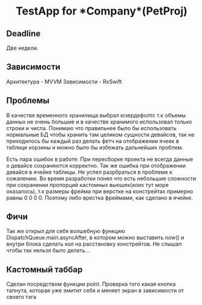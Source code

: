 <h1 align="center">TestApp for *Company*(PetProj)</h1>

## Deadline
Две недели. 

## Зависимости
Архитектура - MVVM
Зависимости - RxSwift

## Проблемы
В качестве временного хранилища выбрал юзердефолтс т.к объемы данных не очень большие и в качестве хранимого использовал только строки и числа.
Понимаю что правильнее было бы использовать нормальные БД чтобы хранить там целиком сущности девайсов, так не приходилось бы каждый раз делать фетч на 
отображении ячеек в таблице корзины и можно было бы избежать дальнейших проблем.

Есть пара ошибок в работе: При пересборке проекта не всегда данные о девайсе сохраняются корректно.
Так же ошибка при отображении девайся в ячейке таблицы. Не успел разрбраться в проблеме к сожалению.
Во время разработки понял что есть небольшие сложности при сохранении пропорций кастомных вьюшек(коих тут море оказалось), т.к размеры фрейма при 
верстке на констрейтах примерно равны 0 0 0 0. Поэтому либо врестка фреймами, как сделано в ячейке.

## Фичи
Так же открыл для себя волшебную функцию DispatchQueue.main.asyncAfter, в котором можно выставить now() и внутри блока сделать кол на расстановку 
констрейтов. Не слышал чтобы так нельзя было делать...

## Кастомный таббар
Сделан посредством функции point. Проверка того какая кнопка тапнута, которая уже эмитит себя и меняет экран в зависимости от своего тэга
